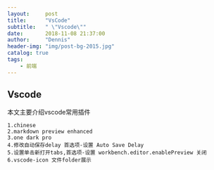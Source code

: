 ```yaml
---
layout:     post
title:      "VsCode"
subtitle:   " \"Vscode\""
date:       2018-11-08 21:37:00
author:     "Dennis"
header-img: "img/post-bg-2015.jpg"
catalog: true
tags:
    - 前端
---
```


## Vscode  
本文主要介绍vscode常用插件

    1.chinese
    2.markdown preview enhanced
    3.one dark pro
    4.修改自动保存delay 首选项-设置 Auto Save Delay
    5.设置单击新打开tabs,首选项-设置 workbench.editor.enablePreview 关闭
    6.vscode-icon 文件folder展示
